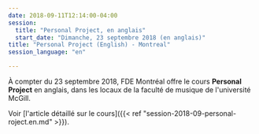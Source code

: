 ```yaml
---
date: 2018-09-11T12:14:00-04:00
session:
  title: "Personal Project, en anglais"
  start_date: "Dimanche, 23 septembre 2018 (en anglais)"
title: "Personal Project (English) - Montreal"
session_language: "en"

---
```


À compter du 23 septembre 2018, FDE Montréal offre le cours **Personal Project** en anglais, dans les locaux de la faculté de musique de l'université McGill.

Voir [l'article détaillé sur le cours]({{< ref "session-2018-09-personal-roject.en.md" >}}).
